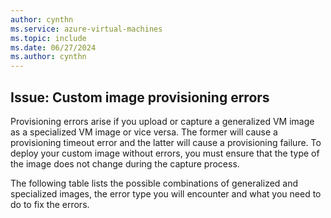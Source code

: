 ```yaml
---
author: cynthn
ms.service: azure-virtual-machines
ms.topic: include
ms.date: 06/27/2024
ms.author: cynthn
---
```

## Issue: Custom image provisioning errors

Provisioning errors arise if you upload or capture a generalized VM image as a specialized VM image or vice versa. The former will cause a provisioning timeout error and the latter will cause a provisioning failure. To deploy your custom image without errors, you must ensure that the type of the image does not change during the capture process.

The following table lists the possible combinations of generalized and specialized images, the error type you will encounter and what you need to do to fix the errors.

